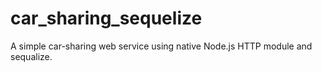 # car_sharing_sequelize
A simple car-sharing web service using native Node.js HTTP module and sequalize.
